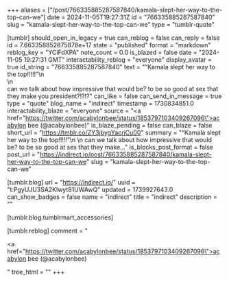 +++
aliases = ["/post/766335885287587840/kamala-slept-her-way-to-the-top-can-we"]
date = 2024-11-05T19:27:31Z
id = "766335885287587840"
slug = "kamala-slept-her-way-to-the-top-can-we"
type = "tumblr-quote"

[tumblr]
should_open_in_legacy = true
can_reblog = false
can_reply = false
id = 7.663358852875878e+17
state = "published"
format = "markdown"
reblog_key = "YCiFdXPA"
note_count = 0.0
is_blazed = false
date = "2024-11-05 19:27:31 GMT"
interactability_reblog = "everyone"
display_avatar = true
id_string = "766335885287587840"
text = "&ldquo;Kamala slept her way to the top!!!!!&rdquo;\n<br/>\n<br/>can we talk about how impressive that would be? to be so good at sex that they make you president?!?!?"
can_like = false
can_send_in_message = true
type = "quote"
blog_name = "indirect"
timestamp = 1730834851.0
interactability_blaze = "everyone"
source = "<a href=\"https://twitter.com/acabylonbee/status/1853797103409267096\">acabylon bee (@acabylonbee)</a>"
is_blaze_pending = false
can_blaze = false
short_url = "https://tmblr.co/ZY3jbygYacrjCu00"
summary = "“Kamala slept her way to the top!!!!!”\n \n can we talk about how impressive that would be? to be so good at sex that they make..."
is_blocks_post_format = false
post_url = "https://indirect.io/post/766335885287587840/kamala-slept-her-way-to-the-top-can-we"
slug = "kamala-slept-her-way-to-the-top-can-we"

[tumblr.blog]
url = "https://indirect.io/"
uuid = "t:PgyUJU3SA2Klwyt81UWAwQ"
updated = 1739927643.0
can_show_badges = false
name = "indirect"
title = "indirect"
description = ""

[tumblr.blog.tumblrmart_accessories]

[tumblr.reblog]
comment = "<p><a href=\"https://twitter.com/acabylonbee/status/1853797103409267096\">acabylon bee (@acabylonbee)</a></p>"
tree_html = ""
+++
